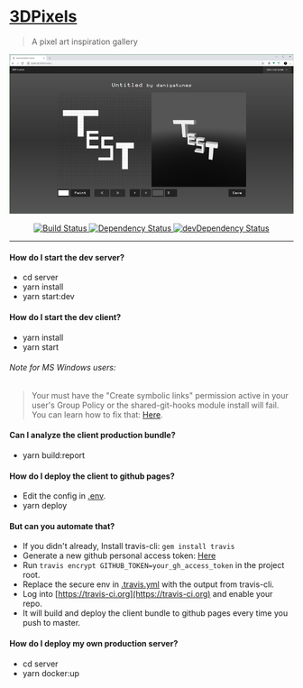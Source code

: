 [3DPixels](https://3dpixels.gatunes.com/)
===

> A pixel art inspiration gallery

[![screenshot](client/screenshot.jpg)](https://3dpixels.gatunes.com/)

<div align="center">
  <!-- Build Status -->
  <a href="https://travis-ci.org/danielesteban/3DPixels">
    <img src="https://travis-ci.org/danielesteban/3DPixels.svg?branch=master" alt="Build Status" />
  </a>
  <!-- Dependency Status -->
  <a href="https://david-dm.org/danielesteban/3DPixels">
    <img src="https://david-dm.org/danielesteban/3DPixels/status.svg" alt="Dependency Status" />
  </a>
  <!-- devDependency Status -->
  <a href="https://david-dm.org/danielesteban/3DPixels?type=dev">
    <img src="https://david-dm.org/danielesteban/3DPixels/dev-status.svg" alt="devDependency Status" />
  </a>
</div>

---

#### How do I start the dev server?

 * cd server  
 * yarn install
 * yarn start:dev

#### How do I start the dev client?

 * yarn install
 * yarn start

###### Note for MS Windows users:

> Your must have the "Create symbolic links" permission active in your user's Group Policy or the shared-git-hooks module install will fail. You can learn how to fix that: [Here](https://superuser.com/a/105381).

#### Can I analyze the client production bundle?

 * yarn build:report

#### How do I deploy the client to github pages?

 * Edit the config in [.env](.env).
 * yarn deploy

#### But can you automate that?

 * If you didn't already, Install travis-cli: `gem install travis`
 * Generate a new github personal access token: [Here](https://github.com/settings/tokens)
 * Run `travis encrypt GITHUB_TOKEN=your_gh_access_token` in the project root.
 * Replace the secure env in [.travis.yml](.travis.yml) with the output from travis-cli.
 * Log into [https://travis-ci.org](https://travis-ci.org) and enable your repo.
 * It will build and deploy the client bundle to github pages every time you push to master.

#### How do I deploy my own production server?

* cd server
* yarn docker:up
